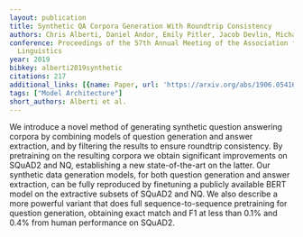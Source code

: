 ```yaml
---
layout: publication
title: Synthetic QA Corpora Generation With Roundtrip Consistency
authors: Chris Alberti, Daniel Andor, Emily Pitler, Jacob Devlin, Michael Collins
conference: Proceedings of the 57th Annual Meeting of the Association for Computational
  Linguistics
year: 2019
bibkey: alberti2019synthetic
citations: 217
additional_links: [{name: Paper, url: 'https://arxiv.org/abs/1906.05416'}]
tags: ["Model Architecture"]
short_authors: Alberti et al.
---
```

We introduce a novel method of generating synthetic question answering
corpora by combining models of question generation and answer extraction, and
by filtering the results to ensure roundtrip consistency. By pretraining on the
resulting corpora we obtain significant improvements on SQuAD2 and NQ,
establishing a new state-of-the-art on the latter. Our synthetic data
generation models, for both question generation and answer extraction, can be
fully reproduced by finetuning a publicly available BERT model on the
extractive subsets of SQuAD2 and NQ. We also describe a more powerful variant
that does full sequence-to-sequence pretraining for question generation,
obtaining exact match and F1 at less than 0.1% and 0.4% from human performance
on SQuAD2.